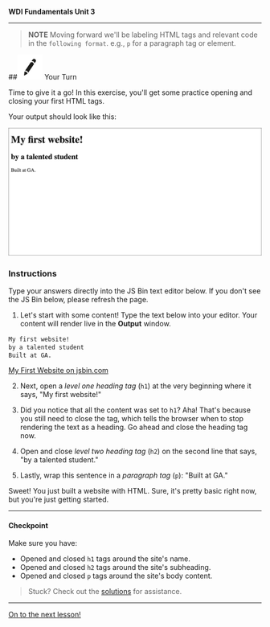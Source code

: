 **WDI Fundamentals Unit 3**

---

> **NOTE** Moving forward we'll be labeling HTML tags and relevant code in the `following format`. e.g., `p` for a paragraph tag or element.

##![Your Turn](../assets/exercise.png) Your Turn

Time to give it a go! In this exercise, you'll get some practice opening and closing your first HTML tags.

Your output should look like this:

![](assets/html-elements-exercise/my-first-website.png)

### Instructions

Type your answers directly into the JS Bin text editor below. If you don't see the JS Bin below, please refresh the page.

1) Let's start with some content! Type the text below into your editor. Your content will render live in the **Output** window.

```
My first website!
by a talented student
Built at GA.
```

<a class="jsbin-embed" href="http://jsbin.com/rewadi/embed?html,css,output">My First Website on jsbin.com</a><script src="http://static.jsbin.com/js/embed.min.js?3.40.3"></script>

2) Next, open a *level one heading tag* (`h1`) at the very beginning where it says, "My first website!"

3) Did you notice that all the content was set to `h1`? Aha! That's because you still need to close the tag, which tells the browser when to stop rendering the text as a heading. Go ahead and close the heading tag now.

4) Open and close *level two heading tag* (`h2`) on the second line that says, "by a talented student."

5) Lastly, wrap this sentence in a *paragraph tag* (`p`): "Built at GA."



Sweet! You just built a website with HTML. Sure, it's pretty basic right now, but you're just getting started.

---

#### Checkpoint

Make sure you have:
- Opened and closed `h1` tags around the site's name.
- Opened and closed `h2` tags around the site's subheading.
- Opened and closed `p` tags around the site's body content.

> Stuck? Check out the [solutions](../exercise-solutions.md#html-elements) for assistance.

----
[On to the next lesson!](html-boilerplate.md)
